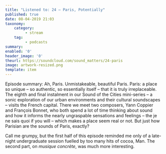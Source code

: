 ```yaml
---
title: "Listened to: 24 – Paris, Potentially"
published: true
date: 08-04-2019 21:03
taxonomy:
    category:
         - stream
    tag:
         - podcasts
summary:
enabled: '0'
header_image: '0'
theurl: https://soundcloud.com/sound_matters/24-paris
image: artwork-resized.png
template: item
---
```

 
Episode summary: Ah, Paris. Unmistakeable, beautiful Paris. Paris: a place so unique – so authentic, so essentially itself – that it is truly irreplaceable. The eighth and final instalment in our Sound of the Cities mini-series – a sonic exploration of our urban environments and their cultural soundscapes – visits the French capital. There we meet two composers, Yann Coppier and François Bonnet, who both spend a lot of time thinking about sound and how it informs the nearly ungraspable sensations and feelings – the je ne sais quoi if you will – which makes a place seem real or not. But just how Parisian are the sounds of Paris, exactly?

Call me grumpy, but the first half of this episode reminded me only of a late-night undergraduate session fuelled by too many hits of cocoa, Man. The second part, on _musique concrète_, was much more interesting.
